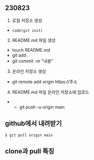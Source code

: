 ## 230823 ##

1. 로컬 저장소 생성
 - `code(git init)`
2. README.md 파일 생성<br>
 - touch README.md
 - git add .<br>
 - git commit -m "내용"

3. 온라인 저장소 생성
 - git remote add origin https://주소

4. README.md 파일 온라인 저장소에 업로드
 - - git push -u origin main
  
## github에서 내려받기 ##
``$ git pull origin main``

## clone과 pull 특징 ##
